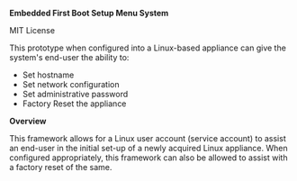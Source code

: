 **Embedded First Boot Setup Menu System**

MIT License


This prototype when configured into a Linux-based appliance can give the system's end-user the ability to:
- Set hostname
- Set network configuration
- Set administrative password
- Factory Reset the appliance

**Overview**

This framework allows for a Linux user account (service account) to assist an end-user in the initial set-up of a newly acquired Linux appliance. When configured appropriately, this framework can also be allowed to assist with a factory reset of the same.


